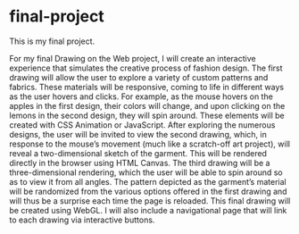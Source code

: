 # final-project
This is my final project.

For my final Drawing on the Web project, I will create an interactive experience that simulates the creative process of fashion design.  The first drawing will allow the user to explore a variety of custom patterns and fabrics.  These materials will be responsive, coming to life in different ways as the user hovers and clicks.  For example, as the mouse hovers on the apples in the first design, their colors will change, and upon clicking on the lemons in the second design, they will spin around.  These elements will be created with CSS Animation or JavaScript.  After exploring the numerous designs, the user will be invited to view the second drawing, which, in response to the mouse’s movement (much like a scratch-off art project), will reveal a two-dimensional sketch of the garment.  This will be rendered directly in the browser using HTML Canvas.  The third drawing will be a three-dimensional rendering, which the user will be able to spin around so as to view it from all angles.  The pattern depicted as the garment’s material will be randomized from the various options offered in the first drawing and will thus be a surprise each time the page is reloaded.  This final drawing will be created using WebGL.  I will also include a navigational page that will link to each drawing via interactive buttons. 
